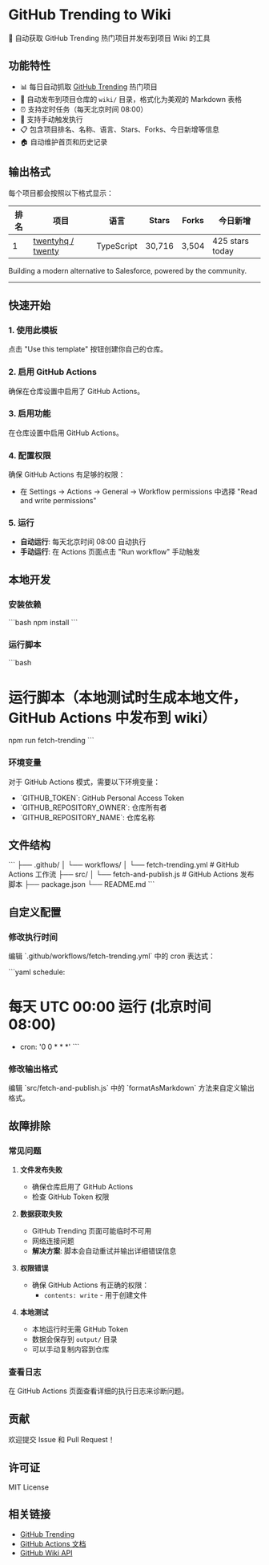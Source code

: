 # GitHub Trending to Wiki

🚀 自动获取 GitHub Trending 热门项目并发布到项目 Wiki 的工具

## 功能特性

- 📊 每日自动抓取 [GitHub Trending](https://github.com/trending) 热门项目
- 📝 自动发布到项目仓库的 `wiki/` 目录，格式化为美观的 Markdown 表格
- ⏰ 支持定时任务（每天北京时间 08:00）
- 🔧 支持手动触发执行
- 📋 包含项目排名、名称、语言、Stars、Forks、今日新增等信息
- 🏠 自动维护首页和历史记录

## 输出格式

每个项目都会按照以下格式显示：

| 排名 | 项目 | 语言 | Stars | Forks | 今日新增 |
|------|------|------|-------|-------|----------|
| 1 | [twentyhq / twenty](https://github.com/twentyhq/twenty) | TypeScript | 30,716 | 3,504 | 425 stars today |

Building a modern alternative to Salesforce, powered by the community.

---

## 快速开始

### 1. 使用此模板

点击 "Use this template" 按钮创建你自己的仓库。

### 2. 启用 GitHub Actions

确保在仓库设置中启用了 GitHub Actions。

### 3. 启用功能

在仓库设置中启用 GitHub Actions。

### 4. 配置权限

确保 GitHub Actions 有足够的权限：
- 在 Settings → Actions → General → Workflow permissions 中选择 "Read and write permissions"

### 5. 运行

- **自动运行**: 每天北京时间 08:00 自动执行
- **手动运行**: 在 Actions 页面点击 "Run workflow" 手动触发

## 本地开发

### 安装依赖

\`\`\`bash
npm install
\`\`\`

### 运行脚本

\`\`\`bash
# 运行脚本（本地测试时生成本地文件，GitHub Actions 中发布到 wiki）
npm run fetch-trending
\`\`\`

### 环境变量

对于 GitHub Actions 模式，需要以下环境变量：

- \`GITHUB_TOKEN\`: GitHub Personal Access Token
- \`GITHUB_REPOSITORY_OWNER\`: 仓库所有者
- \`GITHUB_REPOSITORY_NAME\`: 仓库名称

## 文件结构

\`\`\`
├── .github/
│   └── workflows/
│       └── fetch-trending.yml     # GitHub Actions 工作流
├── src/
│   └── fetch-and-publish.js       # GitHub Actions 发布脚本
├── package.json
└── README.md
\`\`\`

## 自定义配置

### 修改执行时间

编辑 \`.github/workflows/fetch-trending.yml\` 中的 cron 表达式：

\`\`\`yaml
schedule:
  # 每天 UTC 00:00 运行 (北京时间 08:00)
  - cron: '0 0 * * *'
\`\`\`

### 修改输出格式

编辑 \`src/fetch-and-publish.js\` 中的 \`formatAsMarkdown\` 方法来自定义输出格式。

## 故障排除

### 常见问题

1. **文件发布失败**
   - 确保仓库启用了 GitHub Actions
   - 检查 GitHub Token 权限

2. **数据获取失败**
   - GitHub Trending 页面可能临时不可用
   - 网络连接问题
   - **解决方案**: 脚本会自动重试并输出详细错误信息

3. **权限错误**
   - 确保 GitHub Actions 有正确的权限：
     - `contents: write` - 用于创建文件

4. **本地测试**
   - 本地运行时无需 GitHub Token
   - 数据会保存到 `output/` 目录
   - 可以手动复制内容到仓库

### 查看日志

在 GitHub Actions 页面查看详细的执行日志来诊断问题。

## 贡献

欢迎提交 Issue 和 Pull Request！

## 许可证

MIT License

## 相关链接

- [GitHub Trending](https://github.com/trending)
- [GitHub Actions 文档](https://docs.github.com/en/actions)
- [GitHub Wiki API](https://docs.github.com/en/rest/wikis)

